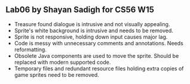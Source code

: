Lab06 by Shayan Sadigh for CS56 W15
-----------------------------------

* Treasure found dialogue is intrusive and not visually appealing.
* Sprite's white background is intrusive and needs to be removed.
* Sprite is not responsive, holding down input causes major lag.
* Code is messy with unnecessary comments and annotations. Needs reformatting.
* Obsolete Java components are used to move the sprite. Should be replaced with modern supported code.
* Temporary files and redundant resource files holding extra copies of game sprites need to be removed.
